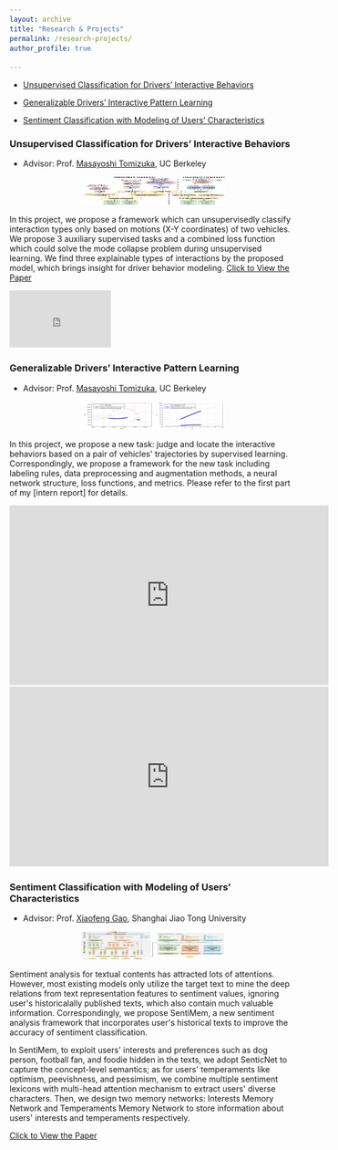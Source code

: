 ```yaml
---
layout: archive
title: "Research & Projects"
permalink: /research-projects/
author_profile: true

---
```


* [Unsupervised Classification for Drivers’ Interactive Behaviors](#anchor)

* [Generalizable Drivers’ Interactive Pattern Learning](#anchor2)

* [Sentiment Classification with Modeling of Users’ Characteristics](#anchor3)

### <span id = "anchor">Unsupervised Classification for Drivers’ Interactive Behaviors</span>
* Advisor: Prof. [Masayoshi Tomizuka](https://me.berkeley.edu/people/masayoshi-tomizuka/), UC Berkeley

<center><img src='/images/unsup.PNG' width="50%" height="50" /></center>
  
In this project, we propose a framework which can unsupervisedly classify interaction types only based on motions (X-Y coordinates) of two vehicles. We propose 3 auxiliary supervised tasks and a combined loss function which could solve the mode collapse problem during unsupervised learning. We find three explainable types of interactions by the proposed model, which brings insight for driver behavior modeling. [Click to View the Paper](http://jiaxiaosong.github.io/files/CVPR_2020_under_review.pdf)

<iframe  width="178" height="100" src="https://www.youtube.com/embed/v5ppij0nyvg" frameborder="0" allow="accelerometer; autoplay; encrypted-media; gyroscope; picture-in-picture" allowfullscreen></iframe>

### <span id = "anchor2">Generalizable Drivers’ Interactive Pattern Learning</span>
* Advisor: Prof. [Masayoshi Tomizuka](https://me.berkeley.edu/people/masayoshi-tomizuka/), UC Berkeley

<center><img src='/images/task1.png' width="50%" height="50" /></center>

In this project,  we propose a new task: judge and locate the interactive behaviors based on a pair of vehicles' trajectories by supervised learning. Correspondingly, we propose a framework for the new task including labeling rules, data preprocessing and augmentation methods, a neural network structure, loss functions, and metrics. Please refer to the first part of my [intern report] for details.

<iframe width="560 " height="315" src="https://www.youtube.com/embed/Pyf_ubAip5E" frameborder="0" allow="accelerometer; autoplay; encrypted-media; gyroscope; picture-in-picture" allowfullscreen></iframe>
<iframe width="560" height="315" src="https://www.youtube.com/embed/M3dbjGGZZ_k" frameborder="0" allow="accelerometer; autoplay;encrypted-media; gyroscope; picture-in-picture" allowfullscreen></iframe>

### <span id = "anchor3">Sentiment Classification with Modeling of Users’ Characteristics</span>
* Advisor: Prof. [Xiaofeng Gao](http://www.cs.sjtu.edu.cn/~gao-xf/), Shanghai Jiao Tong University

<center><img src='/images/senti.png' width="50%" height="50" /></center>

Sentiment analysis for textual contents has attracted lots of attentions. However, most existing models only utilize the target text to mine the deep relations from text representation features to sentiment values, ignoring user's historicalally published texts, which also contain much valuable information. Correspondingly, we propose SentiMem, a new sentiment analysis framework that incorporates user's historical texts to improve the accuracy of sentiment classification. 

In SentiMem, to exploit users' interests and preferences such as dog person, football fan, and foodie hidden in the texts, we adopt SenticNet to capture the concept-level semantics; as for users' temperaments like optimism, peevishness, and pessimism, we combine multiple sentiment lexicons with multi-head attention mechanism to extract users' diverse characters. Then, we design two memory networks: Interests Memory Network and Temperaments Memory Network to store information about users' interests and temperaments respectively.

[Click to View the Paper](http://jiaxiaosong.github.io/files/DASFAA_2020_in_submission.pdf)

